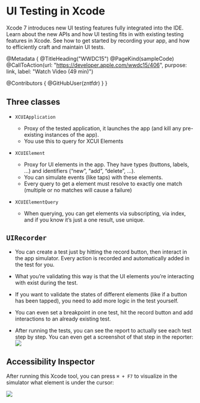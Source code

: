 # UI Testing in Xcode

Xcode 7 introduces new UI testing features fully integrated into the IDE. Learn about the new APIs and how UI testing fits in with existing testing features in Xcode. See how to get started by recording your app, and how to efficiently craft and maintain UI tests.

@Metadata {
   @TitleHeading("WWDC15")
   @PageKind(sampleCode)
   @CallToAction(url: "https://developer.apple.com/wwdc15/406", purpose: link, label: "Watch Video (49 min)")

   @Contributors {
      @GitHubUser(zntfdr)
   }
}



## Three classes

- `XCUIApplication`
  - Proxy of the tested application, it launches the app (and kill any pre-existing instances of the app). 
  - You use this to query for XCUI Elements

- `XCUIElement`
  - Proxy for UI elements in the app. They have types (buttons, labels, ...) and identifiers (“new”, “add”, “delete”, ...).
  - You can simulate events (like taps) with these elements.
  - Every query to get a element must resolve to exactly one match (multiple or no matches will cause a failure)

- `XCUIElementQuery`
  - When querying, you can get elements via subscripting, via index, and if you know it’s just a one result, use unique.

## `UIRecorder`

- You can create a test just by hitting the record button, then interact in the app simulator. Every action is recorded and automatically added in the test for you.  

- What you’re validating this way is that the UI elements you’re interacting with exist during the test. 

- If you want to validate the states of different elements (like if a button has been tapped), you need to add more logic in the test yourself.

- You can even set a breakpoint in one test, hit the record button and add interactions to an already existing test.

- After running the tests, you can see the report to actually see each test step by step. You can even get a screenshot of that step in the reporter:
![][screenshotImage]

## Accessibility Inspector

After running this Xcode tool, you can press `⌘ + F7` to visualize in the simulator what element is under the cursor:

![][cursorImage]

[screenshotImage]: WWDC15-406-screenshot
[cursorImage]: WWDC15-406-cursor
